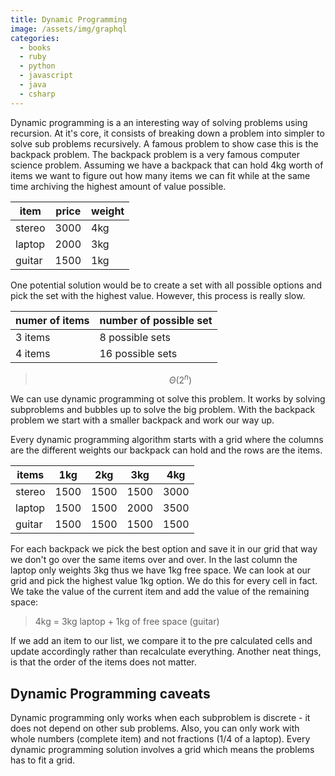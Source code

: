 ```yaml
---
title: Dynamic Programming
image: /assets/img/graphql
categories:
  - books
  - ruby
  - python
  - javascript
  - java
  - csharp
---
```

Dynamic programming is a an interesting way of solving problems using recursion.
At it's core, it consists of breaking down a problem into simpler to solve
sub problems recursively. A famous problem to show case this is the backpack
problem. The backpack problem is a very famous computer science problem.
Assuming we have a backpack that can hold 4kg worth of items we want to figure
out how many items we can fit while at the same time archiving the highest
amount of value possible.

| item   | price | weight |
| ------ | ----- | ------ |
| stereo | 3000  | 4kg    |
| laptop | 2000  | 3kg    |
| guitar | 1500  | 1kg    |

One potential solution would be to create a set with all possible options and
pick the set with the highest value. However, this process is really slow.

| numer of items | number of possible set |
| -------------- | ---------------------- |
| 3 items        | 8 possible sets        |
| 4 items        | 16 possible sets       |

>  $$\Theta(2^n)$$

We can use dynamic programming ot solve this problem. It works by solving
subproblems and bubbles up to solve the big problem. With the backpack problem
we start with a smaller backpack and work our way up.

Every dynamic programming algorithm starts with a grid where the columns are
the different weights our backpack can hold and the rows are the items.

| items  | 1kg  | 2kg  | 3kg  | 4kg  |
| ------ | ---- | ---- | ---- | ---- |
| stereo | 1500 | 1500 | 1500 | 3000 |
| laptop | 1500 | 1500 | 2000 | 3500 |
| guitar | 1500 | 1500 | 1500 | 1500 |

For each backpack we pick the best option and save it in our grid that way we
don't go over the same items over and over. In the last column the laptop only
weights 3kg thus we have 1kg free space. We can look at our grid and pick the
highest value 1kg option. We do this for every cell in fact. We take the value
of the current item and add the value of the remaining space:

> 4kg = 3kg laptop + 1kg of free space (guitar)

If we add an item to our list, we compare it to the pre calculated cells and
update accordingly rather than recalculate everything. Another neat things, is
that the order of the items does not matter.

## Dynamic Programming caveats

Dynamic programming only works when each subproblem is discrete - it does not
depend on other sub problems. Also, you can only work with whole numbers
(complete item) and not fractions (1/4 of a laptop). Every dynamic programming
solution involves a grid which means the problems has to fit a grid.
